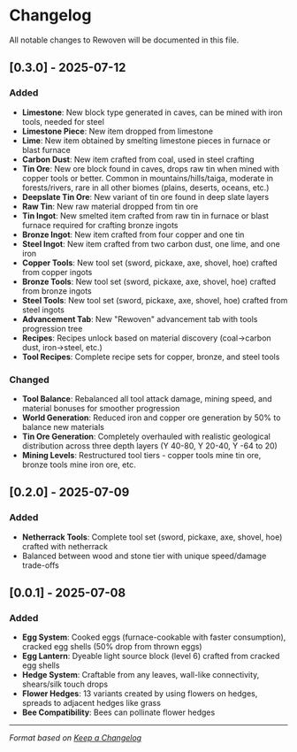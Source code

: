 # Changelog

All notable changes to Rewoven will be documented in this file.

## [0.3.0] - 2025-07-12

### Added
- **Limestone**: New block type generated in caves, can be mined with iron tools, needed for steel
- **Limestone Piece**: New item dropped from limestone
- **Lime**: New item obtained by smelting limestone pieces in furnace or blast furnace
- **Carbon Dust**: New item crafted from coal, used in steel crafting
- **Tin Ore**: New ore block found in caves, drops raw tin when mined with copper tools or better. Common in mountains/hills/taiga, moderate in forests/rivers, rare in all other biomes (plains, deserts, oceans, etc.)
- **Deepslate Tin Ore**: New variant of tin ore found in deep slate layers
- **Raw Tin**: New raw material dropped from tin ore
- **Tin Ingot**: New smelted item crafted from raw tin in furnace or blast furnace required for crafting bronze ingots
- **Bronze Ingot**: New item crafted from four copper and one tin
- **Steel Ingot**: New item crafted from two carbon dust, one lime, and one iron
- **Copper Tools**: New tool set (sword, pickaxe, axe, shovel, hoe) crafted from copper ingots
- **Bronze Tools**: New tool set (sword, pickaxe, axe, shovel, hoe) crafted from bronze ingots
- **Steel Tools**: New tool set (sword, pickaxe, axe, shovel, hoe) crafted from steel ingots
- **Advancement Tab**: New "Rewoven" advancement tab with tools progression tree
- **Recipes**: Recipes unlock based on material discovery (coal→carbon dust, iron→steel, etc.)
- **Tool Recipes**: Complete recipe sets for copper, bronze, and steel tools

### Changed
- **Tool Balance**: Rebalanced all tool attack damage, mining speed, and material bonuses for smoother progression
- **World Generation**: Reduced iron and copper ore generation by 50% to balance new materials
- **Tin Ore Generation**: Completely overhauled with realistic geological distribution across three depth layers (Y 40-80, Y 20-40, Y -64 to 20)
- **Mining Levels**: Restructured tool tiers - copper tools mine tin ore, bronze tools mine iron ore, etc.

## [0.2.0] - 2025-07-09

### Added
- **Netherrack Tools**: Complete tool set (sword, pickaxe, axe, shovel, hoe) crafted with netherrack
- Balanced between wood and stone tier with unique speed/damage trade-offs

## [0.0.1] - 2025-07-08

### Added
- **Egg System**: Cooked eggs (furnace-cookable with faster consumption), cracked egg shells (50% drop from thrown eggs)
- **Egg Lantern**: Dyeable light source block (level 6) crafted from cracked egg shells
- **Hedge System**: Craftable from any leaves, wall-like connectivity, shears/silk touch drops
- **Flower Hedges**: 13 variants created by using flowers on hedges, spreads to adjacent hedges like grass
- **Bee Compatibility**: Bees can pollinate flower hedges

---

*Format based on [Keep a Changelog](https://keepachangelog.com/)*